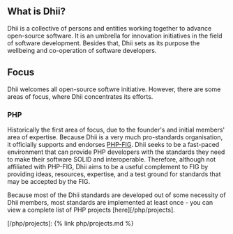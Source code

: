 ## What is Dhii?
Dhii is a collective of persons and entities working together to advance open-source software. It is an umbrella for innovation initiatives in the field of software development. Besides that, Dhii sets as its purpose the wellbeing and co-operation of software developers.

## Focus
Dhii welcomes all open-source softwre initiative. However, there are some areas of focus, where Dhii concentrates its efforts.

### PHP
Historically the first area of focus, due to the founder's and initial members' area of expertise. Because Dhii is a very much pro-standards organisation, it officially supports and endorses [PHP-FIG][]. Dhii seeks to be a fast-paced environment that can provide PHP developers with the standards they need to make their software SOLID and interoperable. Therefore, although not affiliated with PHP-FIG, Dhii aims to be a useful complement to FIG by providing ideas, resources, expertise, and a test ground for standards that may be accepted by the FIG.

Because most of the Dhii standards are developed out of some necessity of Dhii members, most standards are implemented at least once - you can view a complete list of PHP projects [here][/php/projects].


[PHP-FIG]:                            https://www.php-fig.org/

[/php/projects]:                      {% link php/projects.md %}
